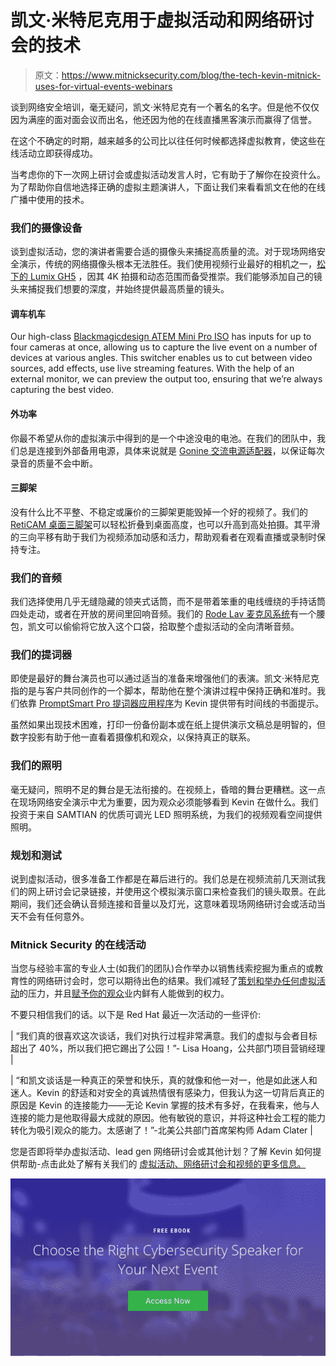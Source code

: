 # 凯文·米特尼克用于虚拟活动和网络研讨会的技术

> 原文：<https://www.mitnicksecurity.com/blog/the-tech-kevin-mitnick-uses-for-virtual-events-webinars>

谈到网络安全培训，毫无疑问，凯文·米特尼克有一个著名的名字。但是他不仅仅因为满座的面对面会议而出名，他还因为他的在线直播黑客演示而赢得了信誉。

在这个不确定的时期，越来越多的公司比以往任何时候都选择虚拟教育，使这些在线活动立即获得成功。

当考虑你的下一次网上研讨会或虚拟活动发言人时，它有助于了解你在投资什么。为了帮助你自信地选择正确的虚拟主题演讲人，下面让我们来看看凯文在他的在线广播中使用的技术。

### 我们的摄像设备

谈到虚拟活动，您的演讲者需要合适的摄像头来捕捉高质量的流。对于现场网络安全演示，传统的网络摄像头根本无法胜任。我们使用视频行业最好的相机之一，[松下的 Lumix GH5](https://www.amazon.com/PANASONIC-Digital-Camera-Megapixel-Mirrorless/dp/B01MZ3LQQ5) ，因其 4K 拍摄和动态范围而备受推崇。我们能够添加自己的镜头来捕捉我们想要的深度，并始终提供最高质量的镜头。

#### 调车机车

Our high-class [Blackmagicdesign ATEM Mini Pro ISO](https://www.blackmagicdesign.com/products/atemmini) has inputs for up to four cameras at once, allowing us to capture the live event on a number of devices at various angles. This switcher enables us to cut between video sources, add effects, use live streaming features. With the help of an external monitor, we can preview the output too, ensuring that we’re always capturing the best video.

#### 外功率

你最不希望从你的虚拟演示中得到的是一个中途没电的电池。在我们的团队中，我们总是连接到外部备用电源，具体来说就是 [Gonine 交流电源适配器](https://www.amazon.com/gp/product/B01EI2S6OC/ref=ppx_yo_dt_b_asin_title_o02_s00?ie=UTF8&psc=1)，以保证每次录音的质量不会中断。

#### 三脚架

没有什么比不平整、不稳定或廉价的三脚架更能毁掉一个好的视频了。我们的 [RetiCAM 桌面三脚架](https://www.amazon.com/gp/product/B00MT0SKAQ/ref=ppx_yo_dt_b_asin_title_o03_s00?ie=UTF8&psc=1)可以轻松折叠到桌面高度，也可以升高到高处拍摄。其平滑的三向平移有助于我们为视频添加动感和活力，帮助观看者在观看直播或录制时保持专注。

### 我们的音频

我们选择使用几乎无缝隐藏的领夹式话筒，而不是带着笨重的电线缠绕的手持话筒四处走动，或者在开放的房间里回响音频。我们的 [Rode Lav 麦克风系统](https://www.bhphotovideo.com/c/product/1115091-REG/rode_rodlnk_fm_rodelink_wireless_filmmaker_kit.html/?ap=y&ap=y&smp=y&smp=y&lsft=BI%3A514&gclid=CjwKCAjw4MP5BRBtEiwASfwAL48kwL16JT_I873M0IJ1KPupoK_s1XwuvIBCC1aiSSMQXVkQ7z_xNRoCOHgQAvD_BwE)有一个腰包，凯文可以偷偷将它放入这个口袋，拾取整个虚拟活动的全向清晰音频。

### 我们的提词器

即使是最好的舞台演员也可以通过适当的准备来增强他们的表演。凯文·米特尼克指的是与客户共同创作的一个脚本，帮助他在整个演讲过程中保持正确和准时。我们依靠 [PromptSmart Pro 提词器应用程序](https://apps.apple.com/us/app/promptsmart-pro-teleprompter/id894811756)为 Kevin 提供带有时间线的书面提示。

虽然如果出现技术困难，打印一份备份副本或在纸上提供演示文稿总是明智的，但数字投影有助于他一直看着摄像机和观众，以保持真正的联系。

### 我们的照明

毫无疑问，照明不足的舞台是无法衔接的。在视频上，昏暗的舞台更糟糕。这一点在现场网络安全演示中尤为重要，因为观众必须能够看到 Kevin 在做什么。我们投资于来自 SAMTIAN 的优质可调光 LED 照明系统，为我们的视频观看空间提供照明。

### 规划和测试

说到虚拟活动，很多准备工作都是在幕后进行的。我们总是在视频流前几天测试我们的网上研讨会记录链接，并使用这个模拟演示窗口来检查我们的镜头取景。在此期间，我们还会确认音频连接和音量以及灯光，这意味着现场网络研讨会或活动当天不会有任何意外。

### Mitnick Security 的在线活动

当您与经验丰富的专业人士(如我们的团队)合作举办以销售线索挖掘为重点的或教育性的网络研讨会时，您可以期待出色的结果。我们减轻了[策划和举办任何虚拟活动](https://www.mitnicksecurity.com/blog/how-to-plan-and-host-an-incredible-virtual-event)的压力，并且[赋予你的观众](https://www.mitnicksecurity.com/blog/how-a-cybersecurity-keynote-speech-can-empower-your-audience)业内鲜有人能做到的权力。

不要只相信我们的话。以下是 Red Hat 最近一次活动的一些评价:

| “我们真的很喜欢这次谈话，我们对执行过程非常满意。我们的虚拟与会者目标超出了 40%，所以我们把它踢出了公园！”- Lisa Hoang，公共部门项目营销经理 |

| “和凯文谈话是一种真正的荣誉和快乐，真的就像和他一对一，他是如此迷人和迷人。Kevin 的舒适和对安全的真诚热情很有感染力，但我认为这一切背后真正的原因是 Kevin 的连接能力——无论 Kevin 掌握的技术有多好，在我看来，他与人连接的能力是他取得最大成就的原因。他有敏锐的意识，并将这种社会工程的能力转化为吸引观众的能力。太感谢了！”-北美公共部门首席架构师 Adam Clater |

您是否即将举办虚拟活动、lead gen 网络研讨会或其他计划？了解 Kevin 如何提供帮助-点击此处了解有关我们的 [虚拟活动、网络研讨会和视频的更多信息。](https://www.mitnicksecurity.com/virtual-events-webinars-videos)

[![New call-to-action](img/8b1bf6d9a8a8e82d4866664b0e0349f7.png)](https://cta-redirect.hubspot.com/cta/redirect/3875471/d8c8de20-b37d-4527-828c-90a8bfad923d)